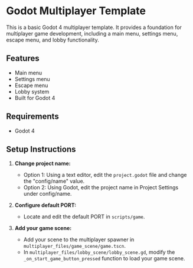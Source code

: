 # Godot Multiplayer Template

This is a basic Godot 4 multiplayer template. It provides a foundation for multiplayer game development, including a main menu, settings menu, escape menu, and lobby functionality.

## Features

- Main menu
- Settings menu
- Escape menu
- Lobby system
- Built for Godot 4

## Requirements

- Godot 4

## Setup Instructions

1. **Change project name:**
   - Option 1: Using a text editor, edit the `project.godot` file and change the "config/name" value.
   - Option 2: Using Godot, edit the project name in Project Settings under config/name.

2. **Configure default PORT:**
   - Locate and edit the default PORT in `scripts/game`.

3. **Add your game scene:**
   - Add your scene to the multiplayer spawner in `multiplayer_files/game_scene/game.tscn`.
   - In `multiplayer_files/lobby_scene/lobby_scene.gd`, modify the `_on_start_game_button_pressed` function to load your game scene.